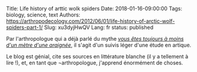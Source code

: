 Title: Life history of arttic wolk spiders
Date: 2018-01-16-09:00:00
Tags: biology, science, text
Authors: https://arthropodecology.com/2012/06/01/life-history-of-arctic-wolf-spiders-part-1/
Slug: xu3dyjHwQV
Lang: fr
status: published

Par l'arthropologue qui a déjà parlé du mythe [*vous êtes toujours à moins d'un mètre d'une araignée*](https://arthropodecology.com/2012/06/05/you-are-always-within-three-feet-of-a-spider-fact-or-fiction/),
il s'agit d'un suivis léger d'une étude en artique.

Le blog est génial, cite ses sources en littérature blanche (il y a tellement à lire !),
et, en tant que ¬arthropologue, j'apprend énormément de choses.
